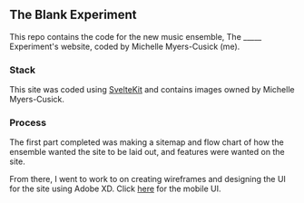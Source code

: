

## The Blank Experiment
This repo contains the code for the new music ensemble, The _____ Experiment's website, coded by Michelle Myers-Cusick (me).

### Stack
This site was coded using [SvelteKit](https://kit.svelte.dev) and contains images owned by Michelle Myers-Cusick.

### Process
The first part completed was making a sitemap and flow chart of how the ensemble wanted the site to be laid out, and
features were wanted on the site.

From there, I went to work to on creating wireframes and designing the UI for the site using Adobe XD.
Click [here](https://xd.adobe.com/view/bea55647-e3d0-4c2d-a457-e93057e8dada-ebf6/) for the mobile UI. 



